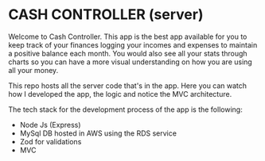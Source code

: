 # CASH CONTROLLER (server)

Welcome to Cash Controller. This app is the best app available for you to keep track of your finances logging your incomes and expenses to maintain a positive balance each month. You would also see all your stats through charts so you can have a more visual understanding on how you are using all your money.

This repo hosts all the server code that's in the app. Here you can watch how I developed the app, the logic and notice the MVC architecture. 

The tech stack for the development process of the app is the following:
- Node Js (Express)
- MySql DB hosted in AWS using the RDS service
- Zod for validations
- MVC
